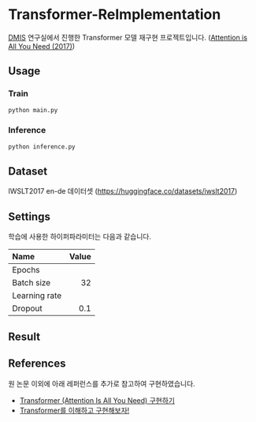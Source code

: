 # Transformer-ReImplementation
[DMIS](https://dmis.korea.ac.kr/) 연구실에서 진행한 Transformer 모델 재구현 프로젝트입니다. ([Attention is All You Need (2017)](https://proceedings.neurips.cc/paper_files/paper/2017/hash/3f5ee243547dee91fbd053c1c4a845aa-Abstract.html))

## Usage
### Train
```python
python main.py
```
### Inference
```python
python inference.py
```

## Dataset
IWSLT2017 en-de 데이터셋 (https://huggingface.co/datasets/iwslt2017)

## Settings
학습에 사용한 하이퍼파라미터는 다음과 같습니다.


|Name|Value|
|:-|-:|
|Epochs||
|Batch size|32|
|Learning rate||
|Dropout|0.1|

## Result

## References
원 논문 이외에 아래 레퍼런스를 추가로 참고하여 구현하였습니다.
- [Transformer (Attention Is All You Need) 구현하기](https://paul-hyun.github.io/transformer-01/)
- [Transformer를 이해하고 구현해보자!](https://kaya-dev.tistory.com/8)
